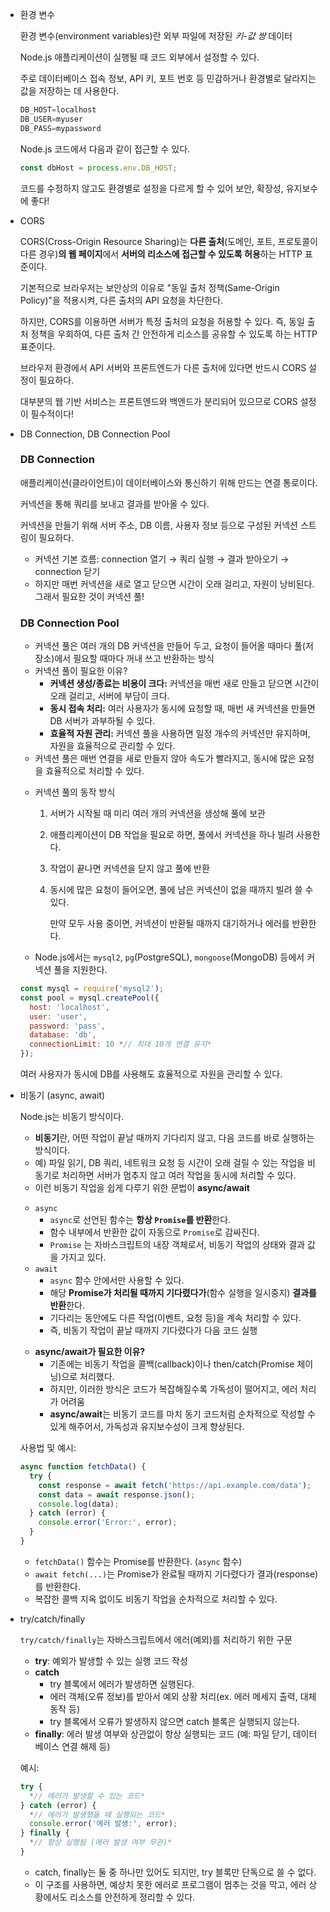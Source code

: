 - 환경 변수
    
    환경 변수(environment variables)란 외부 파일에 저장된 *키-값 쌍* 데이터
    
    Node.js 애플리케이션이 실행될 때 코드 외부에서 설정할 수 있다.
    
    주로 데이터베이스 접속 정보, API 키, 포트 번호 등 민감하거나 환경별로 달라지는 값을 저장하는 데 사용한다.
    
    ```jsx
    DB_HOST=localhost
    DB_USER=myuser
    DB_PASS=mypassword
    ```
    
    Node.js 코드에서 다음과 같이 접근할 수 있다.
    
    ```jsx
    const dbHost = process.env.DB_HOST;
    ```
    
    코드를 수정하지 않고도 환경별로 설정을 다르게 할 수 있어 보안, 확장성, 유지보수에 좋다!
    
- CORS
    
    CORS(Cross-Origin Resource Sharing)는 **다른 출처**(도메인, 포트, 프로토콜이 다른 경우)**의 웹 페이지**에서 **서버의 리소스에 접근할 수 있도록 허용**하는 HTTP 표준이다.
    
    기본적으로 브라우저는 보안상의 이유로 "동일 출처 정책(Same-Origin Policy)"을 적용시켜, 다른 출처의 API 요청을 차단한다.
    
    하지만, CORS를 이용하면 서버가 특정 출처의 요청을 허용할 수 있다.
    즉, 동일 출처 정책을 우회하여, 다른 출처 간 안전하게 리소스를 공유할 수 있도록 하는 HTTP 표준이다.
    
    브라우저 환경에서 API 서버와 프론트엔드가 다른 출처에 있다면 반드시 CORS 설정이 필요하다.
    
    대부분의 웹 기반 서비스는 프론트엔드와 백엔드가 분리되어 있으므로 CORS 설정이 필수적이다!
    
- DB Connection, DB Connection Pool
    
    ### **DB Connection**
    
    애플리케이션(클라이언트)이 데이터베이스와 통신하기 위해 만드는 연결 통로이다.
    
    커넥션을 통해 쿼리를 보내고 결과를 받아올 수 있다.
    
    커넥션을 만들기 위해 서버 주소, DB 이름, 사용자 정보 등으로 구성된 커넥션 스트링이 필요하다.
    
    - 커넥션 기본 흐름:
    connection 열기 → 쿼리 실행 → 결과 받아오기 → connection 닫기
    - 하지만 매번 커넥션을 새로 열고 닫으면 시간이 오래 걸리고, 자원이 낭비된다. 그래서 필요한 것이 커넥션 풀!
    
    ### **DB Connection Pool**
    
    - 커넥션 풀은 여러 개의 DB 커넥션을 만들어 두고, 요청이 들어올 때마다 풀(저장소)에서 필요할 때마다 꺼내 쓰고 반환하는 방식
    - 커넥션 풀이 필요한 이유?
        - **커넥션 생성/종료는 비용이 크다:** 커넥션을 매번 새로 만들고 닫으면 시간이 오래 걸리고, 서버에 부담이 크다.
        - **동시 접속 처리:** 여러 사용자가 동시에 요청할 때, 매번 새 커넥션을 만들면 DB 서버가 과부하될 수 있다.
        - **효율적 자원 관리:** 커넥션 풀을 사용하면 일정 개수의 커넥션만 유지하며, 자원을 효율적으로 관리할 수 있다.
    - 커넥션 풀은 매번 연결을 새로 만들지 않아 속도가 빨라지고, 동시에 많은 요청을 효율적으로 처리할 수 있다.
    
    <aside>
    
    - 커넥션 풀의 동작 방식
        1. 서버가 시작될 때 미리 여러 개의 커넥션을 생성해 풀에 보관
        2. 애플리케이션이 DB 작업을 필요로 하면, 풀에서 커넥션을 하나 빌려 사용한다.
        3. 작업이 끝나면 커넥션을 닫지 않고 풀에 반환
        4. 동시에 많은 요청이 들어오면, 풀에 남은 커넥션이 없을 때까지 빌려 쓸 수 있다.
            
            만약 모두 사용 중이면, 커넥션이 반환될 때까지 대기하거나 에러를 반환한다.
            
    </aside>
    
    - Node.js에서는 `mysql2`, `pg`(PostgreSQL), `mongoose`(MongoDB) 등에서 커넥션 풀을 지원한다.
    
    ```jsx
    const mysql = require('mysql2');
    const pool = mysql.createPool({
      host: 'localhost',
      user: 'user',
      password: 'pass',
      database: 'db',
      connectionLimit: 10 *// 최대 10개 연결 유지*
    });
    ```
    
    여러 사용자가 동시에 DB를 사용해도 효율적으로 자원을 관리할 수 있다.
    
- 비동기 (async, await)
    
    Node.js는 비동기 방식이다.
    
    - **비동기**란, 어떤 작업이 끝날 때까지 기다리지 않고, 다음 코드를 바로 실행하는 방식이다.
    - 예) 파일 읽기, DB 쿼리, 네트워크 요청 등 시간이 오래 걸릴 수 있는 작업을 비동기로 처리하면 서버가 멈추지 않고 여러 작업을 동시에 처리할 수 있다.
    - 이런 비동기 작업을 쉽게 다루기 위한 문법이 **async/await**
    
    <aside>
    
    - `async`
        - `async`로 선언된 함수는 **항상 `Promise`를 반환**한다.
        - 함수 내부에서 반환한 값이 자동으로 `Promise`로 감싸진다.
        - `Promise` 는 자바스크립트의 내장 객체로서, 비동기 작업의 상태와 결과 값을 가지고 있다.
    - `await`
        - `async` 함수 안에서만 사용할 수 있다.
        - 해당 **Promise가 처리될 때까지 기다렸다가**(함수 실행을 일시중지) **결과를 반환**한다.
        - 기다리는 동안에도 다른 작업(이벤트, 요청 등)을 계속 처리할 수 있다.
        - 즉, 비동기 작업이 끝날 때까지 기다렸다가 다음 코드 실행
    </aside>
    
    <aside>
    
    - **async/await가 필요한 이유?**
        - 기존에는 비동기 작업을 콜백(callback)이나 then/catch(Promise 체이닝)으로 처리했다.
        - 하지만, 이러한 방식은 코드가 복잡해질수록 가독성이 떨어지고, 에러 처리가 어려움
        - **async/await**는 비동기 코드를 마치 동기 코드처럼 순차적으로 작성할 수 있게 해주어서, 가독성과 유지보수성이 크게 향상된다.
    </aside>
    
    <aside>
    
    사용법 및 예시:
    
    ```jsx
    async function fetchData() {
      try {
        const response = await fetch('https://api.example.com/data');
        const data = await response.json();
        console.log(data);
      } catch (error) {
        console.error('Error:', error);
      }
    }
    ```
    
    - `fetchData()` 함수는 Promise를 반환한다. (`async` 함수)
    - `await fetch(...)`는 Promise가 완료될 때까지 기다렸다가 결과(response)를 반환한다.
    - 복잡한 콜백 지옥 없이도 비동기 작업을 순차적으로 처리할 수 있다.
    </aside>
    
- try/catch/finally
    
    `try/catch/finally`는 자바스크립트에서 에러(예외)를 처리하기 위한 구문
    
    - **try**: 예외가 발생할 수 있는 실행 코드 작성
    - **catch**
        - try 블록에서 에러가 발생하면 실행된다.
        - 에러 객체(오류 정보)를 받아서 예외 상황 처리(ex. 에러 메세지 출력, 대체 동작 등)
        - try 블록에서 오류가 발생하지 않으면 catch 블록은 실행되지 않는다.
    - **finally**: 에러 발생 여부와 상관없이 항상 실행되는 코드
    (예: 파일 닫기, 데이터베이스 연결 해제 등)
    
    예시:
    
    ```jsx
    try {
      *// 에러가 발생할 수 있는 코드*
    } catch (error) {
      *// 에러가 발생했을 때 실행되는 코드*
      console.error('에러 발생:', error);
    } finally {
      *// 항상 실행됨 (에러 발생 여부 무관)*
    }
    ```
    
    - catch, finally는 둘 중 하나만 있어도 되지만, try 블록만 단독으로 쓸 수 없다.
    - 이 구조를 사용하면, 예상치 못한 에러로 프로그램이 멈추는 것을 막고, 에러 상황에서도 리소스를 안전하게 정리할 수 있다.